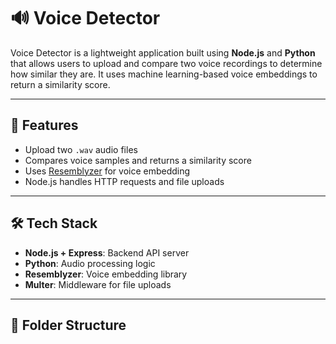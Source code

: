 # 🔊 Voice Detector

Voice Detector is a lightweight application built using **Node.js** and **Python** that allows users to upload and compare two voice recordings to determine how similar they are. It uses machine learning-based voice embeddings to return a similarity score.

---

## 📌 Features

- Upload two `.wav` audio files
- Compares voice samples and returns a similarity score
- Uses [Resemblyzer](https://github.com/resemble-ai/Resemblyzer) for voice embedding
- Node.js handles HTTP requests and file uploads

---

## 🛠️ Tech Stack

- **Node.js + Express**: Backend API server
- **Python**: Audio processing logic
- **Resemblyzer**: Voice embedding library
- **Multer**: Middleware for file uploads

---

## 📁 Folder Structure

